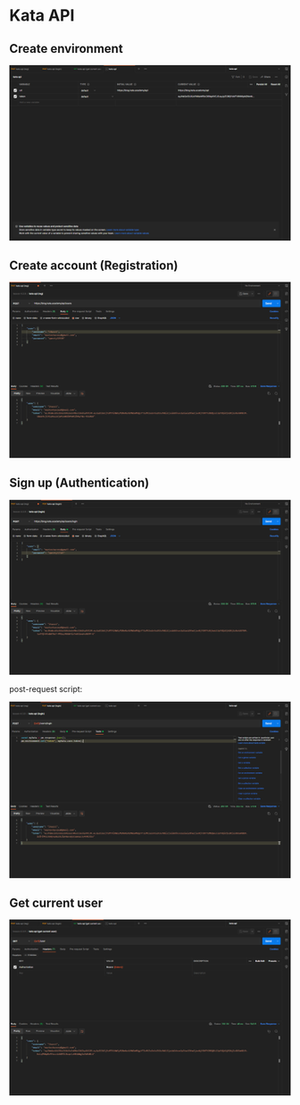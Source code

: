 # Kata API

## Create environment
![](screenshots/envVariables.png)

## Create account (Registration)
![](screenshots/signIn.png)

## Sign up (Authentication)
![](screenshots/signUp.png)

post-request script:

![](screenshots/postRqstScript.png)

## Get current user
![](screenshots/getCurrentUser.png)

